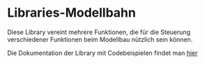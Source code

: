 # Libraries-Modellbahn

Diese Library vereint mehrere Funktionen, die für die Steuerung verschiedener Funktionen beim Modellbau nützlich sein können.

Die Dokumentation der Library mit Codebeispielen findet man [hier](https://dennismoschina.github.io/Libraries-Modellbahn/html/index.html)
